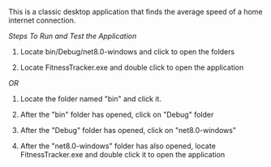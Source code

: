 This is a classic desktop application that finds the average speed of a home internet connection. 



*Steps To Run and Test the Application*

1. Locate bin/Debug/net8.0-windows and click to open the folders

2. Locate FitnessTracker.exe and double click to open the application 

*OR*

1. Locate the folder named "bin" and click it.

2. After the "bin" folder has opened, click on "Debug" folder

3. After the "Debug" folder has opened, click on "net8.0-windows"

4. After the "net8.0-windows" folder has also opened, locate FitnessTracker.exe and double click it to open the application
